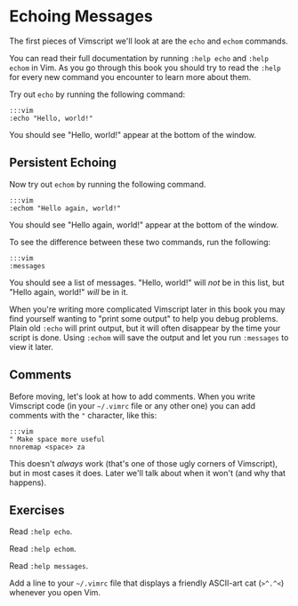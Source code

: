 Echoing Messages
================

The first pieces of Vimscript we'll look at are the `echo` and `echom` commands.

You can read their full documentation by running `:help echo` and `:help echom`
in Vim.  As you go through this book you should try to read the `:help` for
every new command you encounter to learn more about them.

Try out `echo` by running the following command:

    :::vim
    :echo "Hello, world!"

You should see "Hello, world!" appear at the bottom of the window.

Persistent Echoing
------------------

Now try out `echom` by running the following command.

    :::vim
    :echom "Hello again, world!"

You should see "Hello again, world!" appear at the bottom of the window.

To see the difference between these two commands, run the following:

    :::vim
    :messages

You should see a list of messages.  "Hello, world!" will *not* be in this list,
but "Hello again, world!" *will* be in it.

When you're writing more complicated Vimscript later in this book you may find
yourself wanting to "print some output" to help you debug problems.  Plain old
`:echo` will print output, but it will often disappear by the time your script
is done.  Using `:echom` will save the output and let you run `:messages` to
view it later.

Comments
--------

Before moving, let's look at how to add comments.  When you write Vimscript code
(in your `~/.vimrc` file or any other one) you can add comments with the `"`
character, like this:

    :::vim
    " Make space more useful
    nnoremap <space> za

This doesn't *always* work (that's one of those ugly corners of Vimscript), but
in most cases it does.  Later we'll talk about when it won't (and why that
happens).

Exercises
---------

Read `:help echo`.

Read `:help echom`.

Read `:help messages`.

Add a line to your `~/.vimrc` file that displays a friendly ASCII-art cat
(`>^.^<`) whenever you open Vim.

